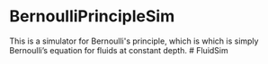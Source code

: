 # BernoulliPrincipleSim
This is a simulator for Bernoulli's principle, which is which is simply Bernoulli’s equation for fluids at constant depth.
#   F l u i d S i m  
 